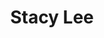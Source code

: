 ---
title: "Stacy Lee"
description: ""
pic: "images/staff-bios/stacy-lee.jpg"
featuredImage: "images/featured-images/sports-min.jpg"
---
